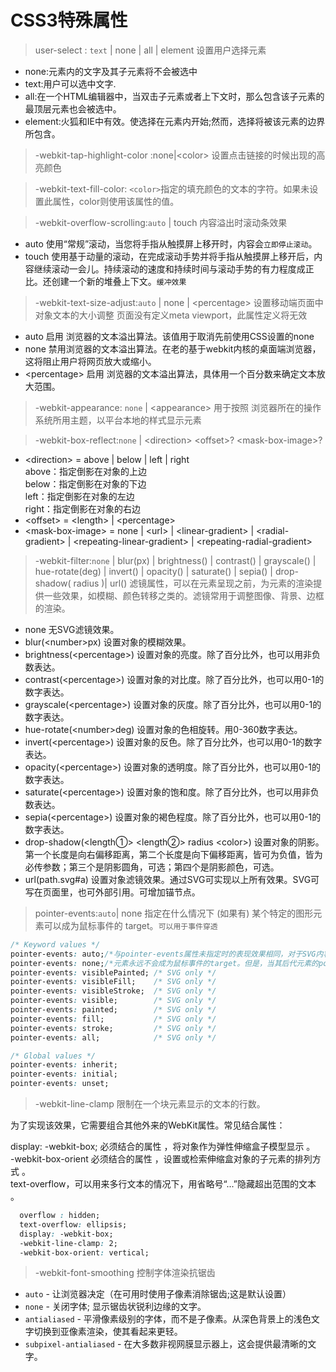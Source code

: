 # CSS3特殊属性

> user-select : `text` | none | all | element 设置用户选择元素

* none:元素内的文字及其子元素将不会被选中
* text:用户可以选中文字.
* all:在一个HTML编辑器中，当双击子元素或者上下文时，那么包含该子元素的最顶层元素也会被选中。
* element:火狐和IE中有效。使选择在元素内开始;然而，选择将被该元素的边界所包含。

> -webkit-tap-highlight-color :none|\<color\> 设置点击链接的时候出现的高亮颜色

> -webkit-text-fill-color: `<color>`指定的填充颜色的文本的字符。如果未设置此属性，color则使用该属性的值。

> -webkit-overflow-scrolling:`auto` | touch 内容溢出时滚动条效果
* auto 使用“常规”滚动，当您将手指从触摸屏上移开时，内容会`立即停止滚动`。
* touch 使用基于动量的滚动，在完成滚动手势并将手指从触摸屏上移开后，内容继续滚动一会儿。持续滚动的速度和持续时间与滚动手势的有力程度成正比。还创建一个新的堆叠上下文。`缓冲效果`

> -webkit-text-size-adjust:`auto` | none | \<percentage\> 设置移动端页面中对象文本的大小调整 页面没有定义meta viewport，此属性定义将无效
* auto 启用 浏览器的文本溢出算法。该值用于取消先前使用CSS设置的none
* none 禁用浏览器的文本溢出算法。在老的基于webkit内核的桌面端浏览器，这将阻止用户将网页放大或缩小。
* \<percentage\> 启用 浏览器的文本溢出算法，具体用一个百分数来确定文本放大范围。

> -webkit-appearance: `none` | \<appearance\> 用于按照 浏览器所在的操作系统所用主题，以平台本地的样式显示元素

> -webkit-box-reflect:`none` | \<direction\> \<offset\>? \<mask-box-image\>?

* \<direction\> = above | below | left | right  
above：指定倒影在对象的上边  
below：指定倒影在对象的下边  
left：指定倒影在对象的左边  
right：指定倒影在对象的右边  
* \<offset\> = \<length\> | \<percentage\>
* \<mask-box-image\> = none | \<url\> | \<linear-gradient\> | \<radial-gradient\> | \<repeating-linear-gradient\> | \<repeating-radial-gradient\>

> -webkit-filter:`none` | blur(px) | brightness() | contrast() | grayscale() | hue-rotate(deg) | invert() | opacity() | saturate() | sepia() | drop-shadow( radius )| url() 滤镜属性，可以在元素呈现之前，为元素的渲染提供一些效果，如模糊、颜色转移之类的。滤镜常用于调整图像、背景、边框的渲染。
* none	无SVG滤镜效果。  
* blur(\<number\>px)	设置对象的模糊效果。  
* brightness(\<percentage\>)	设置对象的亮度。除了百分比外，也可以用非负数表达。  
* contrast(\<percentage\>)	设置对象的对比度。除了百分比外，也可以用0-1的数字表达。
* grayscale(\<percentage\>)	设置对象的灰度。除了百分比外，也可以用0-1的数字表达。
* hue-rotate(\<number\>deg)	设置对象的色相旋转。用0-360数字表达。
* invert(\<percentage\>)	设置对象的反色。除了百分比外，也可以用0-1的数字表达。
* opacity(\<percentage\>)	设置对象的透明度。除了百分比外，也可以用0-1的数字表达。
* saturate(\<percentage\>)	设置对象的饱和度。除了百分比外，也可以用非负数表达。
* sepia(\<percentage\>)	设置对象的褐色程度。除了百分比外，也可以用0-1的数字表达。
* drop-shadow(\<length①\> \<length②\> radius \<color\>)	设置对象的阴影。第一个长度是向右偏移距离，第二个长度是向下偏移距离，皆可为负值，皆为必传参数；第三个是阴影圆角，可选；第四个是阴影颜色，可选。
* url(path.svg#a)	设置对象滤镜效果。通过SVG可实现以上所有效果。SVG可写在页面里，也可外部引用。可增加锚节点。

> pointer-events:`auto`| none 指定在什么情况下 (如果有) 某个特定的图形元素可以成为鼠标事件的 target。`可以用于事件穿透`

```css
/* Keyword values */
pointer-events: auto;/*与pointer-events属性未指定时的表现效果相同，对于SVG内容，该值与visiblePainted效果相同*/
pointer-events: none;/*元素永远不会成为鼠标事件的target。但是，当其后代元素的pointer-events属性指定其他值时，鼠标事件可以指向后代元素，在这种情况下，鼠标事件将在捕获或冒泡阶段触发父元素的事件侦听器。*/
pointer-events: visiblePainted; /* SVG only */
pointer-events: visibleFill;    /* SVG only */
pointer-events: visibleStroke;  /* SVG only */
pointer-events: visible;        /* SVG only */
pointer-events: painted;        /* SVG only */
pointer-events: fill;           /* SVG only */
pointer-events: stroke;         /* SVG only */
pointer-events: all;            /* SVG only */

/* Global values */
pointer-events: inherit;
pointer-events: initial;
pointer-events: unset;
```

> -webkit-line-clamp 限制在一个块元素显示的文本的行数。

为了实现该效果，它需要组合其他外来的WebKit属性。常见结合属性：

display: -webkit-box; 必须结合的属性 ，将对象作为弹性伸缩盒子模型显示 。  
-webkit-box-orient 必须结合的属性 ，设置或检索伸缩盒对象的子元素的排列方式 。  
text-overflow，可以用来多行文本的情况下，用省略号“...”隐藏超出范围的文本 。

```css
  overflow : hidden;
  text-overflow: ellipsis;
  display: -webkit-box;
  -webkit-line-clamp: 2;
  -webkit-box-orient: vertical;
```

> -webkit-font-smoothing 控制字体渲染抗锯齿

* `auto` - 让浏览器决定（在可用时使用子像素消除锯齿;这是默认设置）
* `none` - 关闭字体; 显示锯齿状锐利边缘的文字。
* `antialiased` - 平滑像素级别的字体，而不是子像素。从深色背景上的浅色文字切换到亚像素渲染，使其看起来更轻。
* `subpixel-antialiased` - 在大多数非视网膜显示器上，这会提供最清晰的文字。